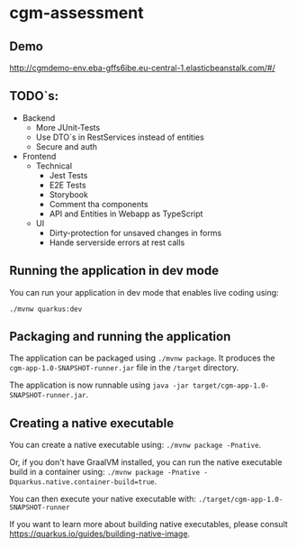 # cgm-assessment

## Demo
http://cgmdemo-env.eba-gffs6ibe.eu-central-1.elasticbeanstalk.com/#/

## TODO`s:
* Backend
  * More JUnit-Tests
  * Use DTO`s in RestServices instead of entities
  * Secure and auth
* Frontend
  * Technical
    * Jest Tests
    * E2E Tests
    * Storybook
    * Comment tha components
    * API and Entities in Webapp as TypeScript
  * UI
    * Dirty-protection for unsaved changes in forms
    * Hande serverside errors at rest calls

## Running the application in dev mode

You can run your application in dev mode that enables live coding using:
```
./mvnw quarkus:dev
```

## Packaging and running the application

The application can be packaged using `./mvnw package`.
It produces the `cgm-app-1.0-SNAPSHOT-runner.jar` file in the `/target` directory.

The application is now runnable using `java -jar target/cgm-app-1.0-SNAPSHOT-runner.jar`.

## Creating a native executable

You can create a native executable using: `./mvnw package -Pnative`.

Or, if you don't have GraalVM installed, you can run the native executable build in a container using: `./mvnw package -Pnative -Dquarkus.native.container-build=true`.

You can then execute your native executable with: `./target/cgm-app-1.0-SNAPSHOT-runner`

If you want to learn more about building native executables, please consult https://quarkus.io/guides/building-native-image.